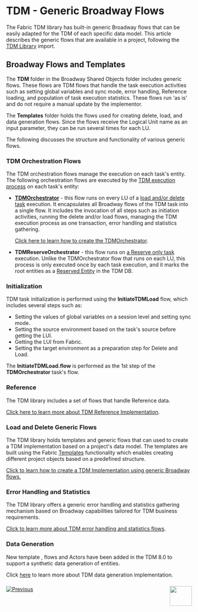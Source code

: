 # TDM - Generic Broadway Flows


The Fabric TDM library has built-in generic Broadway flows that can be easily adapted for the TDM of each specific data model. This article describes the generic flows that are available in a project, following the [TDM Library](04_fabric_tdm_library.md) import. 

## Broadway Flows and Templates

The **TDM** folder in the Broadway Shared Objects folder includes generic flows. These flows are TDM flows that handle the task execution activities such as setting global variables and sync mode, error handling, Reference loading, and population of task execution statistics. These flows run 'as is' and do not require a manual update by the implementor. 

The **Templates** folder holds the flows used for creating delete, load, and data generation flows. Since the flows receive the Logical Unit name as an input parameter, they can be run several times for each LU.

The following discusses the structure and functionality of various generic flows. 

### TDM Orchestration Flows

The TDM orchestration flows manage the execution on each task's entity. The following orchestration flows are executed by the [TDM execution process](/articles/TDM/tdm_architecture/03_task_execution_processes.md#main-tdm-task-execution-process-tdmexecutetask-job) on each task's entity:

- [**TDMOrchestrator**](/articles/TDM/tdm_implementation/11_tdm_implementation_using_generic_flows.md#step-4---tdm-orchestration-flows) - this flow runs on every LU of a [load and/or delete task](/articles/TDM/tdm_gui/14_task_overview.md#task-types)  execution. It encapsulates all Broadway flows of the TDM task into a single flow. It includes the invocation of all steps such as initiation activities, running the delete and/or load flows, managing the TDM execution process as one transaction, error handling and statistics gathering.

  [Click here to learn how to create the TDMOrchestrator](/articles/TDM/tdm_implementation/11_tdm_implementation_using_generic_flows.md#create-the-tdmorchestratorflow-from-the-template).

- **TDMReserveOrchestrator** - this flow runs on [a Reserve only task](/articles/TDM/tdm_gui/20_reserve_only_task.md) execution. Unlike the TDMOrchestrator flow that runs on each LU, this process is only executed once by each task execution, and it marks the root entities as a [Reserved Entity](/articles/TDM/tdm_architecture/08_entity_reservation.md) in the TDM DB.

### Initialization

TDM task initialization is performed using the **InitiateTDMLoad** flow, which includes several steps such as:

* Setting the values of global variables on a session level and setting sync mode.
* Setting the source environment based on the task's source before getting the LUI.
* Getting the LUI from Fabric.
* Setting the target environment as a preparation step for Delete and Load.

The **InitiateTDMLoad.flow** is performed as the 1st step of the **TDMOrchestrator** task's flow.

### Reference

The TDM library includes a set of flows that handle Reference data.

[Click here to learn more about TDM Reference Implementation](09_tdm_reference_implementation.md).

### Load and Delete Generic Flows

The TDM library holds templates and generic flows that can used to create a TDM implementation based on a project's data model. The templates are built using the Fabric [Templates](/articles/35_templates/01_templates_overview.md) functionality which enables creating different project objects based on a predefined structure. 

[Click to learn how to create a TDM Implementation using generic Broadway flows.](11_tdm_implementation_using_generic_flows.md)

### Error Handling and Statistics

The TDM library offers a generic error handling and statistics gathering mechanism based on Broadway capabilities tailored for TDM business requirements. 

[Click to learn more about TDM error handling and statistics flows](12_tdm_error_handling_and_statistics.md).

### Data Generation

New template , flows and Actors have been added in the TDM 8.0 to support a synthetic data generation of entities.

Click [here](16_tdm_data_generation_implementation.md) to learn more about TDM data generation implementation.

### 

[![Previous](/articles/images/Previous.png)](09_tdm_reference_implementation.md)[<img align="right" width="60" height="54" src="/articles/images/Next.png">](11_tdm_implementation_using_generic_flows.md)

